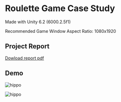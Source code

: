 
# Roulette Game Case Study

Made with Unity 6.2 (6000.2.5f1)

Recommended Game Window Aspect Ratio: 1080x1920



## Project Report

[Dowload report pdf](https://drive.google.com/file/d/19GciizvtTgAn9Ix_ZucZnVxMcke0-Jjr/view?usp=sharing)


## Demo


![hippo](https://media.giphy.com/media/3X0bpZGm7TB0ccgCVM/giphy.gif)

![hippo](https://media.giphy.com/media/7Ji8BHk69zMcDhtB2V/giphy.gif)
